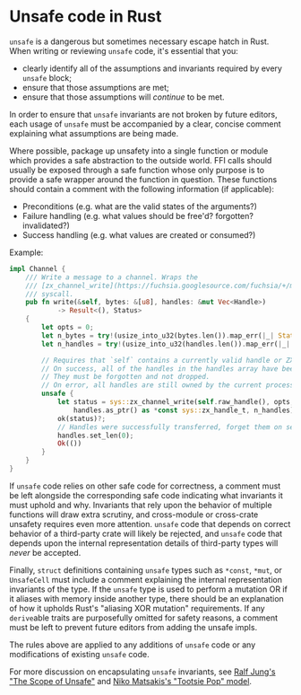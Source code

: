 # Unsafe code in Rust


`unsafe` is a dangerous but sometimes necessary escape hatch in Rust.
When writing or reviewing `unsafe` code, it's essential that you:
- clearly identify all of the assumptions and invariants required by every
  `unsafe` block;
- ensure that those assumptions are met;
- ensure that those assumptions will *continue* to be met.

In order to ensure that `unsafe` invariants are not broken by future editors,
each usage of `unsafe` must be accompanied by a clear, concise comment
explaining what assumptions are being made.

Where possible, package up unsafety into a single function or module which
provides a safe abstraction to the outside world. FFI calls should usually
be exposed through a safe function whose only purpose is to provide a safe
wrapper around the function in question. These functions should contain
a comment with the following information (if applicable):
- Preconditions (e.g. what are the valid states of the arguments?)
- Failure handling (e.g. what values should be free'd? forgotten? invalidated?)
- Success handling (e.g. what values are created or consumed?)

Example:

```rust
impl Channel {
    /// Write a message to a channel. Wraps the
    /// [zx_channel_write](https://fuchsia.googlesource.com/fuchsia/+/master/zircon/docs/syscalls/channel_write.md)
    /// syscall.
    pub fn write(&self, bytes: &[u8], handles: &mut Vec<Handle>)
            -> Result<(), Status>
    {
        let opts = 0;
        let n_bytes = try!(usize_into_u32(bytes.len()).map_err(|_| Status::OUT_OF_RANGE));
        let n_handles = try!(usize_into_u32(handles.len()).map_err(|_| Status::OUT_OF_RANGE));

        // Requires that `self` contains a currently valid handle or ZX_HANDLE_INVALID.
        // On success, all of the handles in the handles array have been moved.
        // They must be forgotten and not dropped.
        // On error, all handles are still owned by the current process and can be dropped.
        unsafe {
            let status = sys::zx_channel_write(self.raw_handle(), opts, bytes.as_ptr(), n_bytes,
                handles.as_ptr() as *const sys::zx_handle_t, n_handles);
            ok(status)?;
            // Handles were successfully transferred, forget them on sender side
            handles.set_len(0);
            Ok(())
        }
    }
}
```

If `unsafe` code relies on other safe code for correctness, a comment
must be left alongside the corresponding safe code indicating what invariants
it must uphold and why. Invariants that rely upon the behavior of multiple
functions will draw extra scrutiny, and cross-module or cross-crate unsafety
requires even more attention. `unsafe` code that depends on correct behavior of
a third-party crate will likely be rejected, and `unsafe` code that depends
upon the internal representation details of third-party types will _never_ be
accepted.

Finally, `struct` definitions containing `unsafe` types such as `*const`,
`*mut`, or `UnsafeCell` must include a comment explaining the internal
representation invariants of the type. If the `unsafe` type is used to perform
a mutation OR if it aliases with memory inside another type, there should be
an explanation of how it upholds Rust's "aliasing XOR mutation" requirements.
If any `derive`able traits are purposefully omitted for safety reasons, a
comment must be left to prevent future editors from adding the unsafe impls.

The rules above are applied to any additions of `unsafe` code or any
modifications of existing `unsafe` code.

For more discussion on encapsulating `unsafe` invariants, see
[Ralf Jung's "The Scope of Unsafe"][scope-of-unsafe] and
[Niko Matsakis's "Tootsie Pop" model][tootsie-pop].


[scope-of-unsafe]: https://www.ralfj.de/blog/2016/01/09/the-scope-of-unsafe.html
[tootsie-pop]: http://smallcultfollowing.com/babysteps/blog/2016/05/27/the-tootsie-pop-model-for-unsafe-code

